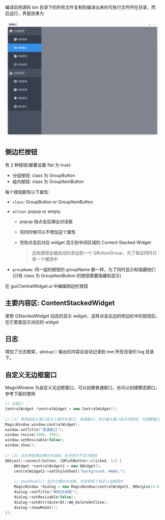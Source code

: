 编译后把源码 bin 目录下的所有文件复制到编译出来的可执行文件所在目录，然后运行，界面效果为

![](effect.png)

## 侧边栏按钮

有 2 种按钮(都要设置 flat 为 true):

* 分组按钮: class 为 GroupButton
* 组内按钮: class 为 GroupItemButton

每个按钮都有以下属性:

* `class`: GroupButton or GroupItemButton

* `action`: popup or empty

  * popup 指点击后弹出对话框

  * 空的时候可以不增加这个属性

  * 空则点击后对应 widget 显示到中间区域的 Content Stacked Widget

    > 这些按钮会被自动的添加到一个 QButtonGroup，为了保证同时只有一个被选中

* `groupName`: 同一组的按钮的 groupName 都一样，为了同时显示和隐藏他们(只有 class 为 GroupItemButton 的按钮需要隐藏和显示)

在 gui/CentralWidget.ui 中编辑侧边栏按钮

## 主要内容区: ContentStackedWidget

使用 QStackedWidget 动态的显示 widget，这样点击左边的侧边栏中的按钮后，在它里面显示对应的 widget

## 日志

增加了日志框架，`qDebug()` 输出的内容会自动记录到 exe 所在目录的 log 目录下。

## 自定义无边框窗口

MagicWindow 为自定义无边框窗口，可以创建普通窗口，也可以创建模态窗口，参考下面的使用

```cpp
// 主窗口
CentralWidget *centralWidget = new CentralWidget();

// [1] 使用自定义窗口显示上面的主窗口: 普通窗口，显示最大最小和关闭按钮，可调整窗口大小
MagicWindow window(centralWidget);
window.setTitle("普通窗口");
window.resize(1000, 700);
window.setResizable(false);
window.show();

// [2] 点击按钮弹出模态对话框，在任务栏不显示图标
QObject::connect(button, &QPushButton::clicked, [=] {
    QWidget *centralWidget2 = new QWidget();
    centralWidget2->setStyleSheet("background: #AAA;");

    // showModal() 显示为模态对话框，并且使用了自定义边框图片
    MagicWindow *dialog = new MagicWindow(centralWidget2, QMargins(4,4,4,4), QMargins(8,8,8,8), ":/img/colorful-border.png", true);
    dialog->setTitle("模态对话框");
    dialog->setResizable(false);
    dialog->setAttribute(Qt::WA_DeleteOnClose);
    dialog->showModal();
});
```

